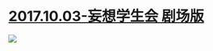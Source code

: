 # [2017.10.03-妄想学生会 剧场版](http://bangumi.bilibili.com/anime/6481)
![](https://bilicover2017.github.io/2017.10.03.jpg)